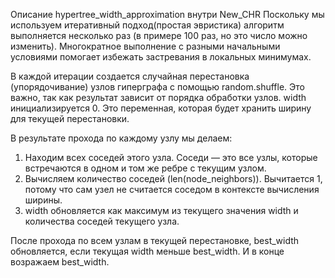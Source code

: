 Описание hypertree_width_approximation внутри New_CHR
Поскольку мы используем итеративный подход(простая эвристика) алгоритм выполняется несколько раз (в примере 100 раз, но это число можно изменить). Многократное выполнение с разными начальными условиями помогает избежать застревания в локальных минимумах.

В каждой итерации создается случайная перестановка (упорядочивание) узлов гиперграфа с помощью random.shuffle. Это важно, так как результат зависит от порядка обработки узлов. width инициализируется 0. Это переменная, которая будет хранить ширину для текущей перестановки.

В результате прохода по каждому узлу мы делаем:
1) Находим всех соседей этого узла. Соседи — это все узлы, которые встречаются в одном и том же ребре с текущим узлом.
2) Вычисляем количество соседей (len(node_neighbors)). Вычитается 1, потому что сам узел не считается соседом в контексте вычисления ширины.
3) width обновляется как максимум из текущего значения width и количества соседей текущего узла.

После прохода по всем узлам в текущей перестановке, best_width обновляется, если текущая width меньше best_width. И в конце возражаем best_width.
